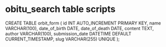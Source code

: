 # obitu_search table scripts
CREATE TABLE orbit_form  (
    id INT AUTO_INCREMENT PRIMARY KEY,
    name VARCHAR(100),
    date_of_birth DATE,
    date_of_death DATE,
    content TEXT,
    author VARCHAR(100),
    submission_date DATETIME DEFAULT CURRENT_TIMESTAMP,
    slug VARCHAR(255) UNIQUE
);
